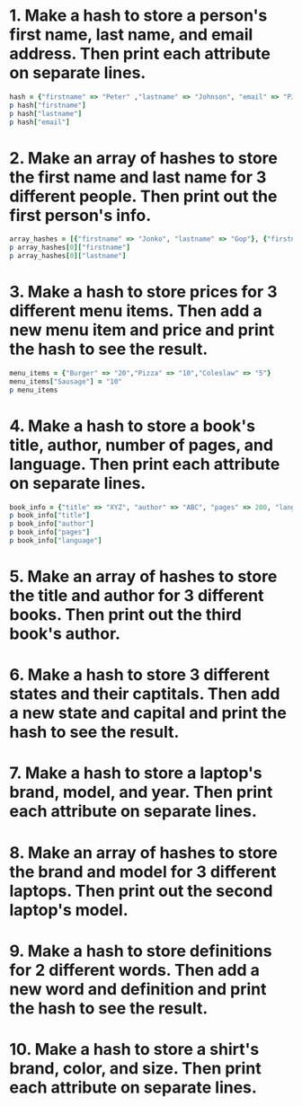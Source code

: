 # 1. Make a hash to store a person's first name, last name, and email address. Then print each attribute on separate lines.

```ruby
hash = {"firstname" => "Peter" ,"lastname" => "Johnson", "email" => "PJ@test.com"}
p hash["firstname"]
p hash["lastname"]
p hash["email"]
```

# 2. Make an array of hashes to store the first name and last name for 3 different people. Then print out the first person's info.

```ruby
array_hashes = [{"firstname" => "Jonko", "lastname" => "Gop"}, {"firstname" => "Piloe", "lastname" => "Head"}, {"firstname" => "Treomt", "lastname" => "Wore"} ]
p array_hashes[0]["firstname"]
p array_hashes[0]["lastname"]
```

# 3. Make a hash to store prices for 3 different menu items. Then add a new menu item and price and print the hash to see the result.

```ruby
menu_items = {"Burger" => "20","Pizza" => "10","Coleslaw" => "5"}
menu_items["Sausage"] = "10"
p menu_items
```
# 4. Make a hash to store a book's title, author, number of pages, and language. Then print each attribute on separate lines.
```ruby
book_info = {"title" => "XYZ", "author" => "ABC", "pages" => 200, "language" => "English"}
p book_info["title"]
p book_info["author"]
p book_info["pages"]
p book_info["language"]
```

# 5. Make an array of hashes to store the title and author for 3 different books. Then print out the third book's author.

# 6. Make a hash to store 3 different states and their captitals. Then add a new state and capital and print the hash to see the result.

# 7. Make a hash to store a laptop's brand, model, and year. Then print each attribute on separate lines.

# 8. Make an array of hashes to store the brand and model for 3 different laptops. Then print out the second laptop's model.

# 9. Make a hash to store definitions for 2 different words. Then add a new word and definition and print the hash to see the result.

# 10. Make a hash to store a shirt's brand, color, and size. Then print each attribute on separate lines.
